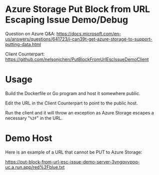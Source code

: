 # Azure Storage Put Block from URL Escaping Issue Demo/Debug

Question on Azure Q&A: https://docs.microsoft.com/en-us/answers/questions/641723/i-can39t-get-azure-storage-to-support-putting-data.html

Client Counterpart: https://github.com/nelsonjchen/PutBlockFromUrlEscIssueDemoClient

# Usage

Build the Dockerfile or Go program and host it somewhere public.

Edit the URL in the Client Counterpart to point to the public host.

Run the client and it will throw an exception as Azure Storage escapes a necessary "`%2F`" in the URL. 

# Demo Host

Here is an example of a URL that cannot be PUT to Azure Storage:

https://put-block-from-url-esc-issue-demo-server-3vngqvvpoq-uc.a.run.app/red%2Fblue.txt

